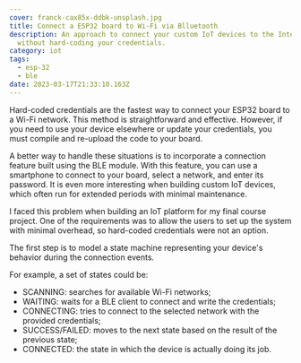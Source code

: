 ```yaml
---
cover: franck-cax85x-ddbk-unsplash.jpg
title: Connect a ESP32 board to Wi-Fi via Blluetooth
description: An approach to connect your custom IoT devices to the Internet
  without hard-coding your credentials.
category: iot
tags:
  - esp-32
  - ble
date: 2023-03-17T21:33:10.163Z
---
```

Hard-coded credentials are the fastest way to connect your ESP32 board to a Wi-Fi network. This method is straightforward and effective. However, if you need to use your device elsewhere or update your credentials, you must compile and re-upload the code to your board.

A better way to handle these situations is to incorporate a connection feature built using the BLE module. With this feature, you can use a smartphone to connect to your board, select a network, and enter its password. It is even more interesting when building custom IoT devices, which often run for extended periods with minimal maintenance.

I faced this problem when building an IoT platform for my final course project. One of the requirements was to allow the users to set up the system with minimal overhead, so hard-coded credentials were not an option.

The first step is to model a state machine representing your device's behavior during the connection events.

For example, a set of states could be:

* SCANNING: searches for available Wi-Fi networks;
* WAITING: waits for a BLE client to connect and write the credentials;
* CONNECTING: tries to connect to the selected network with the provided credentials;
* SUCCESS/FAILED: moves to the next state based on the result of the previous state;
* CONNECTED: the state in which the device is actually doing its job.